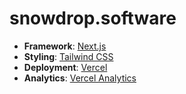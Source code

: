 # snowdrop.software

- **Framework**: [Next.js](https://nextjs.org/)
- **Styling**: [Tailwind CSS](https://tailwindcss.com)
- **Deployment**: [Vercel](https://vercel.com)
- **Analytics**: [Vercel Analytics](https://vercel.com/analytics)
